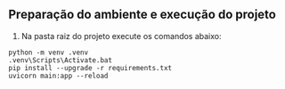 ## Preparação do ambiente e execução do projeto

1. Na pasta raiz do projeto execute os comandos abaixo:

```
python -m venv .venv
.venv\Scripts\Activate.bat
pip install --upgrade -r requirements.txt
uvicorn main:app --reload
```
